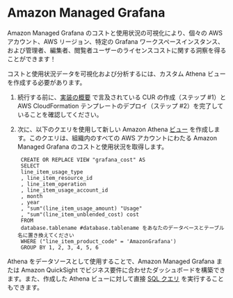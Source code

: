 # Amazon Managed Grafana

Amazon Managed Grafana のコストと使用状況の可視化により、個々の AWS アカウント、AWS リージョン、特定の Grafana ワークスペースインスタンス、および管理者、編集者、閲覧者ユーザーのライセンスコストに関する洞察を得ることができます！

コストと使用状況データを可視化および分析するには、カスタム Athena ビューを作成する必要があります。

1. 続行する前に、[実装の概要][cid-implement] で言及されている CUR の作成（ステップ #1）と AWS CloudFormation テンプレートのデプロイ（ステップ #2）を完了していることを確認してください。

2. 次に、以下のクエリを使用して新しい Amazon Athena [ビュー][view] を作成します。このクエリは、組織内のすべての AWS アカウントにわたる Amazon Managed Grafana のコストと使用状況を取得します。

        CREATE OR REPLACE VIEW "grafana_cost" AS 
        SELECT
        line_item_usage_type
        , line_item_resource_id
        , line_item_operation
        , line_item_usage_account_id
        , month
        , year
        , "sum"(line_item_usage_amount) "Usage"
        , "sum"(line_item_unblended_cost) cost
        FROM
        database.tablename #database.tablename をあなたのデータベースとテーブル名に置き換えてください
        WHERE ("line_item_product_code" = 'AmazonGrafana')
        GROUP BY 1, 2, 3, 4, 5, 6

Athena をデータソースとして使用することで、Amazon Managed Grafana または Amazon QuickSight でビジネス要件に合わせたダッシュボードを構築できます。また、作成した Athena ビューに対して直接 [SQL クエリ][sql-query] を実行することもできます。


[view]: https://athena-in-action.workshop.aws/30-basics/303-create-view.html
[sql-query]: https://docs.aws.amazon.com/ja_jp/athena/latest/ug/querying-athena-tables.html
[cid-implement]: ../../../guides/cost/cost-visualization/cost.md#implementation
